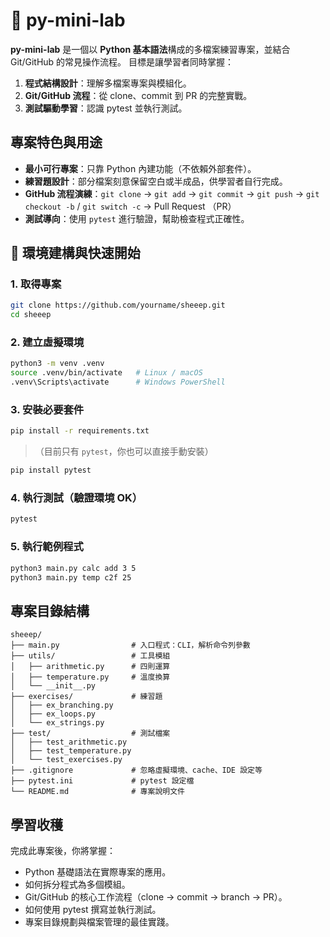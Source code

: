 # 📘 py-mini-lab

**py-mini-lab** 是一個以 **Python 基本語法**構成的多檔案練習專案，並結合 Git/GitHub 的常見操作流程。
目標是讓學習者同時掌握：

1. **程式結構設計**：理解多檔案專案與模組化。
2. **Git/GitHub 流程**：從 clone、commit 到 PR 的完整實戰。
3. **測試驅動學習**：認識 pytest 並執行測試。


## 專案特色與用途

* **最小可行專案**：只靠 Python 內建功能（不依賴外部套件）。
* **練習題設計**：部分檔案刻意保留空白或半成品，供學習者自行完成。
* **GitHub 流程演練**：`git clone` → `git add` → `git commit` → `git push` → `git checkout -b` / `git switch -c` → Pull Request （PR）
* **測試導向**：使用 `pytest` 進行驗證，幫助檢查程式正確性。


## 🚀 環境建構與快速開始

### 1. 取得專案

```bash
git clone https://github.com/yourname/sheeep.git
cd sheeep
```

### 2. 建立虛擬環境

```bash
python3 -m venv .venv
source .venv/bin/activate   # Linux / macOS
.venv\Scripts\activate      # Windows PowerShell
```

### 3. 安裝必要套件

```bash
pip install -r requirements.txt
```

> （目前只有 `pytest`，你也可以直接手動安裝）

```bash
pip install pytest
```

### 4. 執行測試（驗證環境 OK）

```bash
pytest
```

### 5. 執行範例程式

```bash
python3 main.py calc add 3 5
python3 main.py temp c2f 25
```


## 專案目錄結構

```
sheeep/
├── main.py                # 入口程式：CLI，解析命令列參數
├── utils/                 # 工具模組
│   ├── arithmetic.py      # 四則運算
│   ├── temperature.py     # 溫度換算
│   └── __init__.py
├── exercises/             # 練習題
│   ├── ex_branching.py
│   ├── ex_loops.py
│   └── ex_strings.py
├── test/                  # 測試檔案
│   ├── test_arithmetic.py
│   ├── test_temperature.py
│   └── test_exercises.py
├── .gitignore             # 忽略虛擬環境、cache、IDE 設定等
├── pytest.ini             # pytest 設定檔
└── README.md              # 專案說明文件
```


## 學習收穫

完成此專案後，你將掌握：

* Python 基礎語法在實際專案的應用。
* 如何拆分程式為多個模組。
* Git/GitHub 的核心工作流程（clone → commit → branch → PR）。
* 如何使用 pytest 撰寫並執行測試。
* 專案目錄規劃與檔案管理的最佳實踐。
